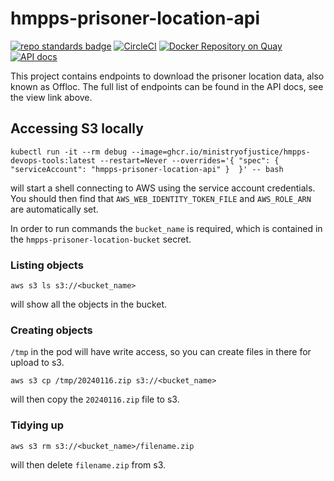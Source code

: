# hmpps-prisoner-location-api
[![repo standards badge](https://img.shields.io/badge/endpoint.svg?&style=flat&logo=github&url=https%3A%2F%2Foperations-engineering-reports.cloud-platform.service.justice.gov.uk%2Fapi%2Fv1%2Fcompliant_public_repositories%2Fhmpps-prisoner-location-api)](https://operations-engineering-reports.cloud-platform.service.justice.gov.uk/public-report/hmpps-prisoner-location-api "Link to report")
[![CircleCI](https://circleci.com/gh/ministryofjustice/hmpps-prisoner-location-api/tree/main.svg?style=svg)](https://circleci.com/gh/ministryofjustice/hmpps-prisoner-location-api)
[![Docker Repository on Quay](https://img.shields.io/badge/quay.io-repository-2496ED.svg?logo=docker)](https://quay.io/repository/hmpps/hmpps-prisoner-location-api)
[![API docs](https://img.shields.io/badge/API_docs_-view-85EA2D.svg?logo=swagger)](https://prisoner-location-api-dev.prison.service.justice.gov.uk/webjars/swagger-ui/index.html)

This project contains endpoints to download the prisoner location data, also known as Offloc.
The full list of endpoints can be found in the API docs, see the view link above.

## Accessing S3 locally

```shell
kubectl run -it --rm debug --image=ghcr.io/ministryofjustice/hmpps-devops-tools:latest --restart=Never --overrides='{ "spec": { "serviceAccount": "hmpps-prisoner-location-api" }  }' -- bash
```

will start a shell connecting to AWS using the service account credentials.  You should then find that
`AWS_WEB_IDENTITY_TOKEN_FILE` and `AWS_ROLE_ARN` are automatically set.

In order to run commands the `bucket_name` is required, which is contained in the
`hmpps-prisoner-location-bucket` secret.

### Listing objects
```shell
aws s3 ls s3://<bucket_name>
```
will show all the objects in the bucket.

### Creating objects
`/tmp` in the pod will have write access, so you can create files in there for upload to s3.
```shell
aws s3 cp /tmp/20240116.zip s3://<bucket_name>
```
will then copy the `20240116.zip` file to s3.

### Tidying up
```shell
aws s3 rm s3://<bucket_name>/filename.zip
```
will then delete `filename.zip` from s3.
